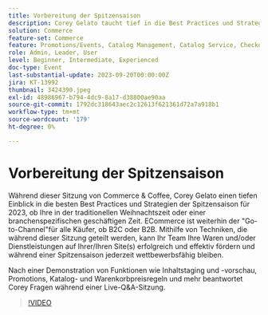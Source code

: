 ```yaml
---
title: Vorbereitung der Spitzensaison
description: Corey Gelato taucht tief in die Best Practices und Strategien der Spitzensaison ein, lernt erfolgreich und effektiv Ihre Waren und/oder Dienstleistungen auf Ihren Seiten zu fördern und bleibt während einer Spitzensaison jederzeit wettbewerbsfähig. Nach einer Demonstration von Funktionen wie Inhaltstaging und -vorschau, Promotions, Katalog- und Warenkorbpreisregeln und mehr beantwortet Corey Fragen während einer Live-Q&A-Sitzung.
solution: Commerce
feature-set: Commerce
feature: Promotions/Events, Catalog Management, Catalog Service, Checkout, Best Practices, Price Rules
role: Admin, Leader, User
level: Beginner, Intermediate, Experienced
doc-type: Event
last-substantial-update: 2023-09-20T00:00:00Z
jira: KT-13992
thumbnail: 3424390.jpeg
exl-id: 48986967-b794-4dc9-8a17-d38800ae90aa
source-git-commit: 1792dc318643aec2c12613f621361d72a7a918b1
workflow-type: tm+mt
source-wordcount: '179'
ht-degree: 0%

---
```


# Vorbereitung der Spitzensaison

Während dieser Sitzung von Commerce &amp; Coffee, Corey Gelato einen tiefen Einblick in die besten Best Practices und Strategien der Spitzensaison für 2023, ob Ihre in der traditionellen Weihnachtszeit oder einer branchenspezifischen geschäftigen Zeit. ECommerce ist weiterhin der &quot;Go-to-Channel&quot;für alle Käufer, ob B2C oder B2B. Mithilfe von Techniken, die während dieser Sitzung geteilt werden, kann Ihr Team Ihre Waren und/oder Dienstleistungen auf Ihrer/Ihren Site(s) erfolgreich und effektiv fördern und während einer Spitzensaison jederzeit wettbewerbsfähig bleiben.

Nach einer Demonstration von Funktionen wie Inhaltstaging und -vorschau, Promotions, Katalog- und Warenkorbpreisregeln und mehr beantwortet Corey Fragen während einer Live-Q&amp;A-Sitzung.

>[!VIDEO](https://video.tv.adobe.com/v/3424390/?learn=on)
